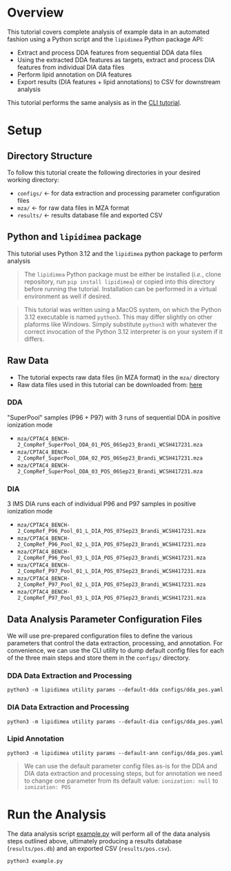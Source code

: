 # Overview
This tutorial covers complete analysis of example data in an automated fashion using a Python script and the `lipidimea` Python package API:

- Extract and process DDA features from sequential DDA data files
- Using the extracted DDA features as targets, extract and process DIA features from individual DIA data files
- Perform lipid annotation on DIA features
- Export results (DIA features + lipid annotations) to CSV for downstream analysis

This tutorial performs the same analysis as in the [CLI tutorial](cli_tutorial.md).

# Setup

## Directory Structure

To follow this tutorial create the following directories in your desired working directory:

- `configs/` <- for data extraction and processing parameter configuration files
- `mza/` <- for raw data files in MZA format
- `results/` <- results database file and exported CSV

## Python and `lipidimea` package

This tutorial uses Python 3.12 and the `lipidimea` python package to perform analysis

> The `lipidimea` Python package must be either be installed (_i.e._, clone repository, run `pip install lipidimea`) or copied into this directory before running the tutorial. Installation can be performed in a virtual environment as well if desired.

> This tutorial was written using a MacOS system, on which the Python 3.12 executable is named `python3`. This may differ slightly on other plaforms like Windows. Simply substitute `python3` with whatever the correct invocation of the Python 3.12 interpreter is on your system if it differs. 

## Raw Data

- The tutorial expects raw data files (in MZA format) in the `mza/` directory
- Raw data files used in this tutorial can be downloaded from: [here](https://zenodo.org/records/16498074)

### DDA

"SuperPool" samples (P96 + P97) with 3 runs of sequential DDA in positive ionization mode
- `mza/CPTAC4_BENCH-2_CompRef_SuperPool_DDA_01_POS_06Sep23_Brandi_WCSH417231.mza`
- `mza/CPTAC4_BENCH-2_CompRef_SuperPool_DDA_02_POS_06Sep23_Brandi_WCSH417231.mza`
- `mza/CPTAC4_BENCH-2_CompRef_SuperPool_DDA_03_POS_06Sep23_Brandi_WCSH417231.mza`

### DIA

3 IMS DIA runs each of individual P96 and P97 samples in positive ionization mode
- `mza/CPTAC4_BENCH-2_CompRef_P96_Pool_01_L_DIA_POS_07Sep23_Brandi_WCSH417231.mza`
- `mza/CPTAC4_BENCH-2_CompRef_P96_Pool_02_L_DIA_POS_07Sep23_Brandi_WCSH417231.mza`
- `mza/CPTAC4_BENCH-2_CompRef_P96_Pool_03_L_DIA_POS_07Sep23_Brandi_WCSH417231.mza`
- `mza/CPTAC4_BENCH-2_CompRef_P97_Pool_01_L_DIA_POS_07Sep23_Brandi_WCSH417231.mza`
- `mza/CPTAC4_BENCH-2_CompRef_P97_Pool_02_L_DIA_POS_07Sep23_Brandi_WCSH417231.mza`
- `mza/CPTAC4_BENCH-2_CompRef_P97_Pool_03_L_DIA_POS_07Sep23_Brandi_WCSH417231.mza`

## Data Analysis Parameter Configuration Files

We will use pre-prepared configuration files to define the various parameters that control the data extraction, processing, and annotation. For convenience, we can use the CLI utility to dump default config files for each of the three main steps and store them in the `configs/` directory.

### DDA Data Extraction and Processing

```shell
python3 -m lipidimea utility params --default-dda configs/dda_pos.yaml
```

### DIA Data Extraction and Processing

```shell
python3 -m lipidimea utility params --default-dia configs/dda_pos.yaml
```

### Lipid Annotation

```shell
python3 -m lipidimea utility params --default-ann configs/dda_pos.yaml
```

> We can use the default parameter config files as-is for the DDA and DIA data extraction and processing steps, but for annotation we need to change one parameter from its default value: `ionization: null` to `ionization: POS` 

# Run the Analysis

The data analysis script [example.py](example.py) will perform all of the data analysis steps outlined above, ultimately producing a results database (`results/pos.db`) and an exported CSV (`results/pos.csv`). 

```shell
python3 example.py
```
